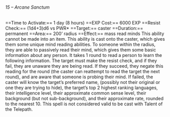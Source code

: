 ###### 15 – Arcane Sanctum
==Time to Activate:== 1 day (8 hours)
==EXP Cost:== 6000 EXP
==Resist Check:== (1d4+3)d6 vs PWR*
==Target:== caster
==Duration:== permanent
==Area:== 200’ radius
==Effect:== mass read minds
This ability cannot be made into an item. This ability is cast onto the caster, which gives them some unique mind reading abilities. To someone within the radius, they are able to passively read their mind, which gives them some basic information about any person. It takes 1 round to read a person to learn the following information. The target must make the resist check, and if they fail, they are unaware they are being read. If they succeed, they negate this reading for the round (the caster can reattempt to read the target the next round), and are aware that someone is probing their mind. If failed, the caster will know the target’s preferred name, (possibly not their original or one they are trying to hide), the target’s top 2 highest ranking languages, their intelligence level, their approximate common sense level, their background (but not sub-background), and their approximate rate, rounded to the nearest 10. This spell is not considered valid to be cast with Talent of the Telepath.
